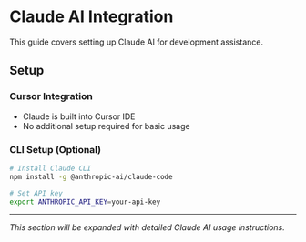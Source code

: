 # Claude AI Integration

This guide covers setting up Claude AI for development assistance.

## Setup

### Cursor Integration
- Claude is built into Cursor IDE
- No additional setup required for basic usage

### CLI Setup (Optional)
```bash
# Install Claude CLI
npm install -g @anthropic-ai/claude-code

# Set API key
export ANTHROPIC_API_KEY=your-api-key
```

---

*This section will be expanded with detailed Claude AI usage instructions.*
